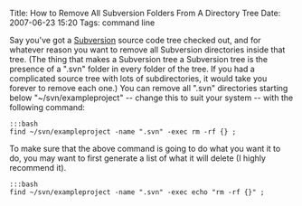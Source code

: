 Title: How to Remove All Subversion Folders From A Directory Tree
Date: 2007-06-23 15:20
Tags: command line

Say you've got a
[Subversion](http://subversion.tigris.org/ "Subversion Version Control System")
source code tree checked out, and for whatever reason you want to remove
all Subversion directories inside that tree. (The thing that makes a
Subversion tree a Subversion tree is the presence of a ".svn" folder in
every folder of the tree. If you had a complicated source tree with lots
of subdirectories, it would take you forever to remove each one.) You
can remove all ".svn" directories starting below
"\~/svn/exampleproject" -- change this to suit your system -- with the
following command:

    :::bash
    find ~/svn/exampleproject -name ".svn" -exec rm -rf {} ;

To make sure that the above command is going to do what you want it to
do, you may want to first generate a list of what it will delete (I
highly recommend it).

    :::bash
    find ~/svn/exampleproject -name ".svn" -exec echo "rm -rf {}" ;
